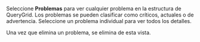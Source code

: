 Seleccione **Problemas** para ver cualquier problema en la estructura de QueryGrid. Los problemas se pueden clasificar como críticos, actuales o de advertencia. Seleccione un problema individual para ver todos los detalles.

Una vez que elimina un problema, se elimina de esta vista.


